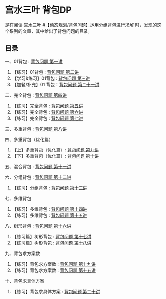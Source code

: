 # 宫水三叶 背包DP

是在阅读 [宫水三叶](https://leetcode-cn.com/u/ac_oier/) #[【动态规划/背包问题】运用分组背包进行求解](https://leetcode-cn.com/problems/number-of-dice-rolls-with-target-sum/solution/dong-tai-gui-hua-bei-bao-wen-ti-yun-yong-axtf/) 时，发现的这个系列的文章，其中给出了背包问题的目录。



## 目录



一、01背包 : [背包问题 第一讲](https://leetcode-cn.com/link/?target=https%3A%2F%2Fmp.weixin.qq.com%2Fs%2FxmgK7SrTnFIM3Owpk-emmg)

1. 【练习】01背包 : [背包问题 第二讲](https://leetcode-cn.com/link/?target=https%3A%2F%2Fmp.weixin.qq.com%2Fs%3F__biz%3DMzU4NDE3MTEyMA%3D%3D%26mid%3D2247485658%26idx%3D1%26sn%3Df298abe76d9cc058805b6a18d2523db6)
2. 【学习&练习】01背包 : [背包问题 第三讲](https://leetcode-cn.com/link/?target=https%3A%2F%2Fmp.weixin.qq.com%2Fs%3F__biz%3DMzU4NDE3MTEyMA%3D%3D%26mid%3D2247485727%26idx%3D1%26sn%3D2cfb1a43bdb4f47cf4457c58f809deb8)
3. 【加餐/补充】01 背包：[背包问题 第二十一讲](https://leetcode-cn.com/link/?target=https%3A%2F%2Fmp.weixin.qq.com%2Fs%3F__biz%3DMzU4NDE3MTEyMA%3D%3D%26mid%3D2247488868%26idx%3D1%26sn%3D5e54a1d091a8249d3033a28fc299076d)



二、完全背包 : [背包问题 第四讲](https://leetcode-cn.com/link/?target=https%3A%2F%2Fmp.weixin.qq.com%2Fs%3F__biz%3DMzU4NDE3MTEyMA%3D%3D%26mid%3D2247486107%26idx%3D1%26sn%3De5fa523008fc5588737b7ed801caf4c3)

1. 【练习】完全背包 : [背包问题 第五讲](https://leetcode-cn.com/link/?target=https%3A%2F%2Fmp.weixin.qq.com%2Fs%3F__biz%3DMzU4NDE3MTEyMA%3D%3D%26mid%3D2247486225%26idx%3D1%26sn%3Df63388476ccf29e465536a065cffe8d8)
2. 【练习】完全背包 : [背包问题 第六讲](https://leetcode-cn.com/link/?target=https%3A%2F%2Fmp.weixin.qq.com%2Fs%3F__biz%3DMzU4NDE3MTEyMA%3D%3D%26mid%3D2247486435%26idx%3D1%26sn%3D2464b01e9c0fb8d81fcea6dd4ed0ec92)
3. 【练习】完全背包 : [背包问题 第七讲](https://leetcode-cn.com/link/?target=https%3A%2F%2Fmp.weixin.qq.com%2Fs%3F__biz%3DMzU4NDE3MTEyMA%3D%3D%26mid%3D2247486586%26idx%3D1%26sn%3Dda57c4d7d39bcbd2e16c2cc4e21b2361)



三、多重背包 : [背包问题 第八讲](https://leetcode-cn.com/link/?target=https%3A%2F%2Fmp.weixin.qq.com%2Fs%3F__biz%3DMzU4NDE3MTEyMA%3D%3D%26mid%3D2247486649%26idx%3D1%26sn%3Dba09ee2d78377c2ddbb9e43622880133)



四、多重背包（优化篇）

1. 【上】多重背包（优化篇）: [背包问题 第九讲](https://leetcode-cn.com/link/?target=https%3A%2F%2Fmp.weixin.qq.com%2Fs%3F__biz%3DMzU4NDE3MTEyMA%3D%3D%26mid%3D2247486796%26idx%3D1%26sn%3Da382b38f8aed295410550bb1767437bd)
2. 【下】多重背包（优化篇）: [背包问题 第十讲](https://leetcode-cn.com/link/?target=https%3A%2F%2Fmp.weixin.qq.com%2Fs%3F__biz%3DMzU4NDE3MTEyMA%3D%3D%26mid%3D2247486963%26idx%3D1%26sn%3D51d34f0f841122ed9be2335a402041e8%26chksm%3Dfd9ca6eccaeb2ffa1abe413177be376799b427b092bfb73c13e7b77e171b460f4c24b3b7d3bc%26token%3D1872331648%26lang%3Dzh_CN%23rd)



五、混合背包 : [背包问题 第十一讲](https://leetcode-cn.com/link/?target=https%3A%2F%2Fmp.weixin.qq.com%2Fs%3F__biz%3DMzU4NDE3MTEyMA%3D%3D%26mid%3D2247487034%26idx%3D1%26sn%3Deaa05b76387d34aa77f7f14f35fa78a4%26chksm%3Dfd9ca525caeb2c33095d285222dcee0dd072465bf7288bda0aab39e90a04bb7b1af018b89fd4%26token%3D1872331648%26lang%3Dzh_CN%23rd)



六、分组背包 : [背包问题 第十二讲](https://leetcode-cn.com/link/?target=https%3A%2F%2Fmp.weixin.qq.com%2Fs%3F__biz%3DMzU4NDE3MTEyMA%3D%3D%26mid%3D2247487504%26idx%3D1%26sn%3D9ac523ec0ac14c8634a229f8c3f919d7%26chksm%3Dfd9cbb0fcaeb32196b80a40e4408f6a7e2651167e0b9e31aa6d7c6109fbc2117340a59db12a1%26token%3D1936267333%26lang%3Dzh_CN%23rd)

1. 【练习】分组背包 : [背包问题 第十三讲](https://leetcode-cn.com/link/?target=https%3A%2F%2Fmp.weixin.qq.com%2Fs%3F__biz%3DMzU4NDE3MTEyMA%3D%3D%26mid%3D2247487587%26idx%3D1%26sn%3Dcc18c2e8c3374612113df7ab7fdc8d46)



七、多维背包

1. 【练习】多维背包 : [背包问题 第十四讲](https://leetcode-cn.com/link/?target=https%3A%2F%2Fmp.weixin.qq.com%2Fs%3F__biz%3DMzU4NDE3MTEyMA%3D%3D%26mid%3D2247487782%26idx%3D1%26sn%3Df6852cea7a28eb2c522dc424270617b5)
2. 【练习】多维背包 : [背包问题 第十五讲](https://leetcode-cn.com/link/?target=https%3A%2F%2Fmp.weixin.qq.com%2Fs%3F__biz%3DMzU4NDE3MTEyMA%3D%3D%26mid%3D2247488103%26idx%3D1%26sn%3D5767d5691b6c87f15ca3182c3742fc79)



八、树形背包 : [背包问题 第十六讲](https://leetcode-cn.com/link/?target=https%3A%2F%2Fmp.weixin.qq.com%2Fs%3F__biz%3DMzU4NDE3MTEyMA%3D%3D%26mid%3D2247488290%26idx%3D1%26sn%3Da9c525e36211710e0ff480e3300e346b)

1. 【练习篇】树形背包 : [背包问题 第十七讲](https://leetcode-cn.com/link/?target=https%3A%2F%2Fmp.weixin.qq.com%2Fs%3F__biz%3DMzU4NDE3MTEyMA%3D%3D%26mid%3D2247488337%26idx%3D1%26sn%3D016e65bdff75841c9041a14adeb24f64)
2. 【练习篇】树形背包 : [背包问题 第十八讲](https://leetcode-cn.com/link/?target=https%3A%2F%2Fmp.weixin.qq.com%2Fs%3F__biz%3DMzU4NDE3MTEyMA%3D%3D%26mid%3D2247488400%26idx%3D1%26sn%3D7ec15fd8dbb8d85fb9a895a7073157ce)



九、背包求方案数

1. 【练习】背包求方案数 : [背包问题 第十九讲](https://leetcode-cn.com/link/?target=https%3A%2F%2Fmp.weixin.qq.com%2Fs%3F__biz%3DMzU4NDE3MTEyMA%3D%3D%26mid%3D2247488724%26idx%3D1%26sn%3D68b106ec37730b9ce3988195ae45ac7b)
2. 【练习】背包求方案数 : [背包问题 第十五讲](https://leetcode-cn.com/link/?target=https%3A%2F%2Fmp.weixin.qq.com%2Fs%3F__biz%3DMzU4NDE3MTEyMA%3D%3D%26mid%3D2247488103%26idx%3D1%26sn%3D5767d5691b6c87f15ca3182c3742fc79)



十、背包求具体方案

1. 【练习】背包求具体方案 : [背包问题 第二十讲](https://leetcode-cn.com/link/?target=https%3A%2F%2Fmp.weixin.qq.com%2Fs%3F__biz%3DMzU4NDE3MTEyMA%3D%3D%26mid%3D2247488752%26idx%3D1%26sn%3De7af274d7293558718748d54f7ddade1)

